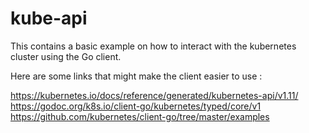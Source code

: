 # kube-api
This contains a basic example on how to interact with the kubernetes cluster using the Go client.

Here are some links that might make the client easier to use :

https://kubernetes.io/docs/reference/generated/kubernetes-api/v1.11/ <br />
https://godoc.org/k8s.io/client-go/kubernetes/typed/core/v1 <br />
https://github.com/kubernetes/client-go/tree/master/examples <br />
